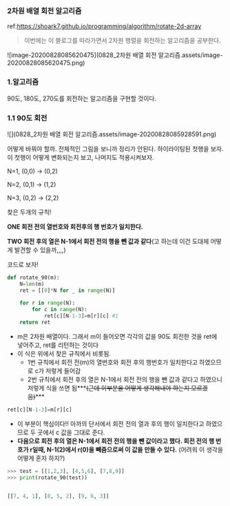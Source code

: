 ### 2차원 배열 회전 알고리즘

ref:https://shoark7.github.io/programming/algorithm/rotate-2d-array

> 이번에는 이 블로그를 따라가면서 2차원 행렬을 회전하는 알고리즘을 공부한다. 

![]()![image-20200828085620475](0828_2차원 배열 회전 알고리즘.assets/image-20200828085620475.png)



### 1.알고리즘

90도, 180도, 270도를 회전하는 알고리즘을 구현할 것이다. 



### 1.1 90도 회전

![](0828_2차원 배열 회전 알고리즘.assets/image-20200828085928591.png)



어떻게 바꿔야 할까. 전체적인 그림을 보니까 정리가 안된다. 하이라이팅된 첫행을 보자. 이 첫행이 어떻게 변화되는지 보고, 나머지도 적용시켜보자.

 

N=1, (0,0) -> (0,2) 

N=2, (0,1) -> (1,2)

N=3, (0,2) -> (2,2)

찾은 두개의 규칙!

**ONE 회전 전의 열번호와 회전후의 행 번호가 일치한다.**

**TWO 회전 후의 열은 N-1에서 회전 전의 행을 뺀 값과 같다**(고 하는데 이건 도대체 어떻게 발견할 수 있을까,,,,)



코드로 보자! 

```python
def rotate_90(m):
    N=len(m)
    ret = [[0]*N for _ in range(N)] 
    
    for r in range(N):
        for c in range(N):
            ret[c][N-1-3]=m[r][c] #1
   	return ret


```

- m은 2차원 배열이다. 그래서 m이 들어오면 각각의 값을 90도 회전한 것을 ret에 넣어주고, ret를 리턴하는 것이다
- 이 식은 위에서 찾은 규칙에서 비롯됨. 
  - 1번 규칙에서 회전 전(m)의 열번호와 회전 후의 행번호가 일치한다고 하였으므로 c가 저렇게 들어감
  - 2번 규칙에서 회전 후의 열은 N-1에서 회전 전의 행을 뺀 값과 같다고 하였으니 저렇게 식을 쓰면 됨***~~(근데 이부분을 어떻게 생각해내야 하는지 모르겠음)~~***

```PYTHON
ret[c][N-1-3]=m[r][c]
```

- 이 부분이 핵심이다!! 아까의 단서에서 회전 전의 열과 후의 행이 일치한다고 하였으므로 두 곳에서 c 값을 그대로 준다. 
- **다음으로 회전 후의 열은 N-1에서 회전 전의 행을 뺀 값이라고 했다. 회전 전의 행 번호가 r일때, N-1(2)에서 r(0)을 빼줌으로써 이 값을 만들 수 있다.** (어려워 이 생각을 어떻게 혼자 하지?)

```PYTHON
>>> test = [[1,2,3], [4,5,6], [7,8,9]]
>>> print(rotate_90(test))


[[7, 4, 1], [8, 5, 2], [9, 6, 3]] 
```

